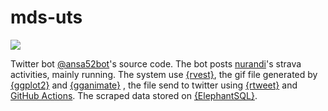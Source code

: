 # mds-uts

[![](https://img.shields.io/badge/Twitter-@ansa52bot-white?style=flat&labelColor=blue&logo=Twitter&logoColor=white)](https://twitter.com/ansa52bot)

Twitter bot [@ansa52bot](https://www.twitter.com/ansa52bot)'s source code. The bot posts [nurandi](https://www.strava.com/athletes/27731166)'s strava activities, mainly running. The system use [{rvest}](https://rvest.tidyverse.org/), the gif file generated by [{ggplot2}](https://ggplot2.tidyverse.org/) and [{gganimate}](https://gganimate.com/) , the file send to twitter using [{rtweet}](https://docs.ropensci.org/rtweet/) and [GitHub Actions](https://docs.github.com/en/actions). The scraped data stored on [{ElephantSQL}](https://www.elephantsql.com/). 
